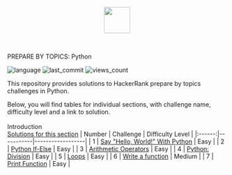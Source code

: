 <p align="center">  
<img height=60 src="https://hrcdn.net/community-frontend/assets/brand/logo-new-white-green-a5cb16e0ae.svg">
</p>
</br>

PREPARE BY TOPICS: Python

![language](https://img.shields.io/github/languages/top/mBohunickaCharles/HackerRank-Python?style=flat)
![last_commit](https://img.shields.io/github/last-commit/mmBohunickaCharles/HackerRank-Python?style=flat)
![views_count](https://views.whatilearened.today/views/github/mBohunickaCharles/HackerRank-Python.svg?cache=remove)
</br>


This repository provides solutions to HackerRank prepare by topics challenges in Python. 

Below, you will find tables for individual sections, with challenge name, difficulty level and a link to solution.
</br>
</br>
Introduction </br>
[Solutions for this section]() 
| Number | Challenge | Difficulty Level |
|:------:|-----------|------------------|
| 1 | [Say "Hello, World!" With Python](https://www.hackerrank.com/challenges/py-hello-world/problem?isFullScreen=true) | Easy |
| 2 | [Python If-Else](https://www.hackerrank.com/challenges/py-if-else/problem?isFullScreen=true) | Easy |
| 3 | [Arithmetic Operators](https://www.hackerrank.com/challenges/python-arithmetic-operators/problem?isFullScreen=true) | Easy | 
| 4 | [Python: Division](https://www.hackerrank.com/challenges/python-division/problem?isFullScreen=true) | Easy | 
| 5 | [Loops](https://www.hackerrank.com/challenges/python-loops/problem?isFullScreen=true) | Easy | 
| 6 | [Write a function](https://www.hackerrank.com/challenges/write-a-function/problem?isFullScreen=true) | Medium |
| 7 | [Print Function](https://www.hackerrank.com/challenges/python-print/problem?isFullScreen=true) | Easy | 

<br/>

